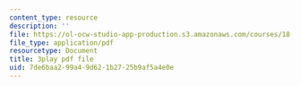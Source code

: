 ```yaml
---
content_type: resource
description: ''
file: https://ol-ocw-studio-app-production.s3.amazonaws.com/courses/18-s096-topics-in-mathematics-with-applications-in-finance-fall-2013/7de6baa299a49d621b2725b9af5a4e0e_D2Jn1VrqjWI.pdf
file_type: application/pdf
resourcetype: Document
title: 3play pdf file
uid: 7de6baa2-99a4-9d62-1b27-25b9af5a4e0e
---
```

